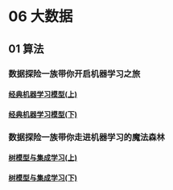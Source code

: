 # 06 大数据 

## 01 算法

### 数据探险一族带你开启机器学习之旅
#### [经典机器学习模型(上)](/06%20大数据/01%20算法/数据探险一族带你开启机器学习之旅/经典机器学习模型(上)/)
#### [经典机器学习模型(下)](/06%20大数据/01%20算法/数据探险一族带你开启机器学习之旅/经典机器学习模型(下)/)

### 数据探险一族带你走进机器学习的魔法森林
#### [树模型与集成学习(上)](/06%20大数据/01%20算法/数据探险一族带你走进机器学习的魔法森林/树模型与集成学习(上)/)
#### [树模型与集成学习(下)](/06%20大数据/01%20算法/数据探险一族带你走进机器学习的魔法森林/树模型与集成学习(下)/)
